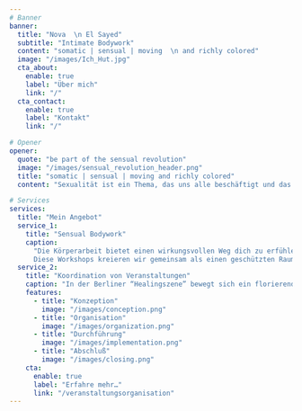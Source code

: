 ```yaml
---
# Banner
banner:
  title: "Nova  \n El Sayed"
  subtitle: "Intimate Bodywork"
  content: "somatic | sensual | moving  \n and richly colored"
  image: "/images/Ich_Hut.jpg"
  cta_about:
    enable: true
    label: "Über mich"
    link: "/"
  cta_contact:
    enable: true
    label: "Kontakt"
    link: "/"

# Opener
opener:
  quote: "be part of the sensual revolution"
  image: "/images/sensual_revolution_header.png"
  title: "somatic | sensual | moving and richly colored"
  content: "Sexualität ist ein Thema, das uns alle beschäftigt und das Bestandteil eines jeden Lebens ist. Trotz des großen Interesses gibt es aber nur wenige Orte, wo sich Sexualität lernen lässt. Wir werden zwar von den Medien mit sexuellen Bildern überschwemmt, über unsere persönliche Sexualität sprechen wir aber selten. So entstehen völlig unrealistische Vorstellungen und Erwartungen und viele wissen nicht, welchen großen Wissens- und Erfahrungsschatz es zu diesem Lebensbereich noch zu entdecken gibt. Mein Handeln entsteht aus dem Fokus heraus, Menschen einen angst- und gewaltfreien sowie bewussten Zugang und eine vertrauensvolle Begegnung mit Sexualität, als einen wichtigen Einflussfaktor auf das Persönlichkeitswachstum und erfüllende Beziehungen, zu ermöglichen."

# Services
services:
  title: "Mein Angebot"
  service_1:
    title: "Sensual Bodywork"
    caption:
      "Die Körperarbeit bietet einen wirkungsvollen Weg dich zu erfühlen, dich auszudrücken und Wünschenswertes zu verstetigen. Sie hilft auch, unbewusste Haltungen, fehlgeleitete Triebkräfte, verdrängte Gefühle und Erinnerungen dem Bewusstsein wieder zugänglich zu machen und die darin enthaltenen Werkzeuge als Lösungen aufzuzeigen, frei zu setzen und zu integrieren. \
      Diese Workshops kreieren wir gemeinsam als einen geschützten Raum, in dem ich dich herzlich willkommen heiße."
  service_2:
    title: "Koordination von Veranstaltungen"
    caption: "In der Berliner “Healingszene” bewegt sich ein florierendes Spektrum an wachsenden “Achtsamkeitsangeboten” mit ihren passionierten und fähigen Akteur_innen. Überzeugt von der Heilungskraft dieser Arbeit, unterstütze ich mit meiner langjährigen Expertise im Veranstaltungsmanagement und in der Projektkoordination, zusätzlich andere InitiatorInnen und die erfolgreiche Umsetzung weiterer “Consciousness-Events”, wie Seminare und Retreats. In den einzelnen 4 Phasen einer Veranstaltung, unterbreite ich in gemeinsamer Absprache, mit euren Wünschen und Vorstellungen, folgende Angebotspakete. Natürlich sind einzelne Elemente daraus sowie Verzahnungen unausweichlich. Lass` uns über die konkreten Bedarfe und eine stimmige Angebotserstellung persönlich sprechen."
    features:
      - title: "Konzeption"
        image: "/images/conception.png"
      - title: "Organisation"
        image: "/images/organization.png"
      - title: "Durchführung"
        image: "/images/implementation.png"
      - title: "Abschluß"
        image: "/images/closing.png"
    cta:
      enable: true
      label: "Erfahre mehr…"
      link: "/veranstaltungsorganisation"
---
```

